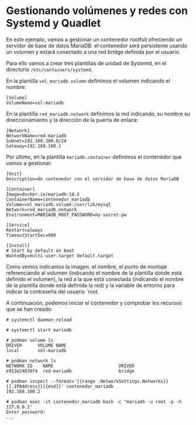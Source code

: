 # Gestionando volúmenes y redes con Systemd y Quadlet

En este ejemplo, vamos a gestionar un contenedor rootfull ofreciendo un servidor de base de datos MariaDB. el contenedor será persistente usando un volumen y estará conectado a una red bridge definida por el usuario.

Para ello vamos a crear tres plantillas de unidad de Systemd, en el directorio `/etc/containers/systemd`.

En la plantilla `vol_mariadb.volume` definimos el volumen indicando el nombre:

```
[Volume]
VolumeName=vol-mariadb
```

En la plantilla `red_mariadb.network` definimos la red indicando, su nombre su direccionamiento y la dirección de la puerta de enlace:

```
[Network]
NetworkName=red-mariadb
Subnet=192.168.100.0/24
Gateway=192.168.100.1
```

Por último, en la plantilla `mariadb.container` definimos el contenedor que vamos a gestionar:

```
[Unit]
Description=Un contenedor con el servidor de base de datos MariaDB

[Container]
Image=docker.io/mariadb:10.5
ContainerName=contenedor_mariadb
Volume=vol_mariadb.volume:/usr/lib/mysql
Network=red_mariadb.network
Environment=MARIADB_ROOT_PASSWORD=my-secret-pw

[Service]
Restart=always
TimeoutStartSec=900

[Install]
# Start by default on boot
WantedBy=multi-user.target default.target
```

Como vemos indicamos la imagen. el nombre, el punto de montaje referenciando al volumen (indicando el nombre de la plantilla donde está definido el volumen), la red a la que está conectada (indicando el nombre de la plantilla donde está definida la red) y la variable de entorno para indicar la contraseña del usuario `root.

A continuación, podemos iniciar el contenedor y comprobar los recursos que se han creado:

```
# systemctl daemon-reload

# systemctl start mariadb

# podman volume ls
DRIVER      VOLUME NAME
local       vol-mariadb

# podman network ls
NETWORK ID    NAME                         DRIVER
e913e24830f4  red-mariadb                  bridge

# podman inspect --format='{{range .NetworkSettings.Networks}}{{.IPAddress}}{{end}}' contenedor_mariadb
192.168.100.2

# podman exec -it contenedor_mariadb bash -c "mariadb -u root -p -h 127.0.0.1"
Enter password: 
...
```